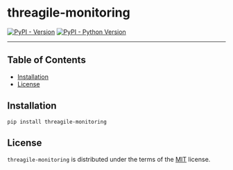 # threagile-monitoring

[![PyPI - Version](https://img.shields.io/pypi/v/threagile-monitoring.svg)](https://pypi.org/project/threagile-monitoring)
[![PyPI - Python Version](https://img.shields.io/pypi/pyversions/threagile-monitoring.svg)](https://pypi.org/project/threagile-monitoring)

-----

## Table of Contents

- [Installation](#installation)
- [License](#license)

## Installation

```console
pip install threagile-monitoring
```

## License

`threagile-monitoring` is distributed under the terms of the [MIT](https://spdx.org/licenses/MIT.html) license.